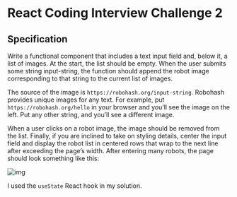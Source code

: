 # React Coding Interview Challenge 2

## Specification
Write a functional component that includes a text input field and, below it, a list of images. At the start, the list should be empty. When the user submits some string input-string, the function should append the robot image corresponding to that string to the current list of images.

The source of the image is `https://robohash.org/input-string`. Robohash provides unique images for any text. For example, put `https://robohash.org/hello` in your browser and you’ll see the image on the left. Put any other string, and you’ll see a different image.

When a user clicks on a robot image, the image should be removed from the list. Finally, if you are inclined to take on styling details, center the input field and display the robot list in centered rows that wrap to the next line after exceeding the page’s width. After entering many robots, the page should look something like this:

![img](https://miro.medium.com/max/700/1*ITs0j-PrheFfOWa0I6m7EA.png)

I used the `useState` React hook in my solution.